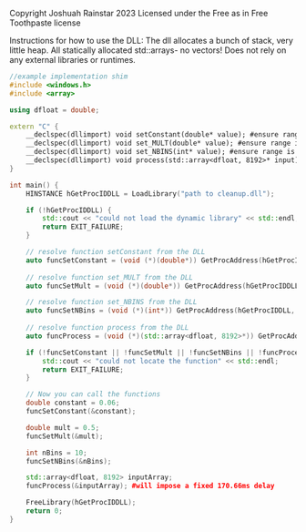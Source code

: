 Copyright Joshuah Rainstar 2023 
Licensed under the Free as in Free Toothpaste license


Instructions for how to use the DLL:
The dll allocates a bunch of stack, very little heap.
All statically allocated std::arrays- no vectors!
<complex><numeric><algorithm><cmath><array>
Does not rely on any external libraries or runtimes.


```cpp
//example implementation shim
#include <windows.h>
#include <array>

using dfloat = double;

extern "C" {
    __declspec(dllimport) void setConstant(double* value); #ensure range is between 0.045 and 0.085
    __declspec(dllimport) void set_MULT(double* value); #ensure range is between 0 and 1
    __declspec(dllimport) void set_NBINS(int* value); #ensure range is between 5 and 257
    __declspec(dllimport) void process(std::array<dfloat, 8192>* input); #ensure sampling rate is 48k
}

int main() {
    HINSTANCE hGetProcIDDLL = LoadLibrary("path to cleanup.dll");

    if (!hGetProcIDDLL) {
        std::cout << "could not load the dynamic library" << std::endl;
        return EXIT_FAILURE;
    }

    // resolve function setConstant from the DLL
    auto funcSetConstant = (void (*)(double*)) GetProcAddress(hGetProcIDDLL, "setConstant");
    
    // resolve function set_MULT from the DLL
    auto funcSetMult = (void (*)(double*)) GetProcAddress(hGetProcIDDLL, "set_MULT");

    // resolve function set_NBINS from the DLL
    auto funcSetNBins = (void (*)(int*)) GetProcAddress(hGetProcIDDLL, "set_NBINS");
    
    // resolve function process from the DLL
    auto funcProcess = (void (*)(std::array<dfloat, 8192>*)) GetProcAddress(hGetProcIDDLL, "process");

    if (!funcSetConstant || !funcSetMult || !funcSetNBins || !funcProcess) {
        std::cout << "could not locate the function" << std::endl;
        return EXIT_FAILURE;
    }

    // Now you can call the functions
    double constant = 0.06;
    funcSetConstant(&constant);

    double mult = 0.5;
    funcSetMult(&mult);

    int nBins = 10;
    funcSetNBins(&nBins);

    std::array<dfloat, 8192> inputArray;
    funcProcess(&inputArray); #will impose a fixed 170.66ms delay

    FreeLibrary(hGetProcIDDLL);
    return 0;
}
```
